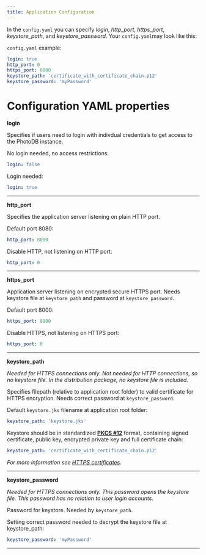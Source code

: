 ```yaml
---
title: Application Configuration
---
```


In the `config.yaml` you can specify *login*, *http_port*, *https_port*, *keystore_path*, and *keystore_password*. Your `config.yaml`may look like this:

`config.yaml` example:
```yaml
login: true
http_port: 0
https_port: 8000
keystore_path: 'certificate_with_certificate_chain.p12'
keystore_password: 'myPassword'
```

# Configuration YAML properties

**login**

Specifies if users need to login with indivdual credentials to get access to the PhotoDB instance.

No login needed, no access restrictions:
```yaml
login: false
```

Login needed:
```yaml
login: true
```
---

**http_port**

Specifies the application server listening on plain HTTP port.

Default port 8080:
```yaml
http_port: 8080
```

Disable HTTP, not listening on HTTP port:
```yaml
http_port: 0
```
---

**https_port**

Application server listening on encrypted secure HTTPS port. Needs keystore file at `keystore_path` and password at `keystore_password`.

Default port 8000:
```yaml
https_port: 8000
```

Disable HTTPS, not listening on HTTPS port:
```yaml
https_port: 0
```
---

**keystore_path**

*Needed for HTTPS connections only. Not needed for HTTP connections, so no keystore file. In the distribution package, no keystore file is included.*

Specifies filepath (relative to application root folder) to valid certificate for HTTPS encryption. Needs correct password at `keystore_password`.

Default `keystore.jks` filename at application root folder:
```yaml
keystore_path: 'keystore.jks'
```

Keystore should be in standardized [**PKCS #12**](https://en.wikipedia.org/wiki/PKCS_12) format, containing signed certificate, public key, encrypted private key and full certificate chain:
```yaml
keystore_path: 'certificate_with_certificate_chain.p12'
```
*For more information see [HTTPS certificates](https_certificates.md)*.

---

**keystore_password**

*Needed for HTTPS connections only. This password opens the keystore file. This password has no relation to user login accounts.*

Password for keystore. Needed by `keystore_path`.

Setting correct password needed to decrypt the keystore file at keystore_path:
```yaml
keystore_password: 'myPassword'
```
---